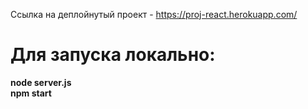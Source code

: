 Ссылка на деплойнутый проект - https://proj-react.herokuapp.com/

<h1>Для запуска локально:</h1>

<b>node server.js</b>
<br />
<b>npm start</b>
